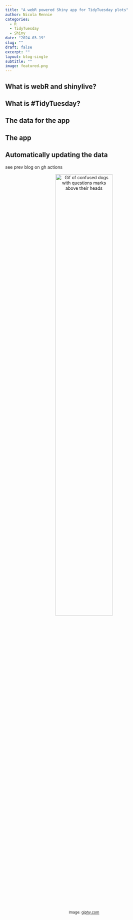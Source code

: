 ```yaml
---
title: "A webR powered Shiny app for TidyTuesday plots"
author: Nicola Rennie
categories:
  - R
  - TidyTuesday
  - Shiny
date: "2024-03-19"
slug: ""
draft: false
excerpt: ""
layout: blog-single
subtitle: ""
image: featured.png
---
```


## What is webR and shinylive?

## What is #TidyTuesday?

## The data for the app

## The app

## Automatically updating the data

see prev blog on gh actions

<p align="center">
<img src="https://raw.githubusercontent.com/nrennie/nrennie.rbind.io/main/content/blog/2024-02-26-forecasting-gams-questions/dog.gif" width = "60%" alt="Gif of confused dogs with questions marks above their heads"><br>
<small>Image: <a href="https://giphy.com/gifs/dog-what-confused-7K3p2z8Hh9QOI">giphy.com</a></small>
</p> 
